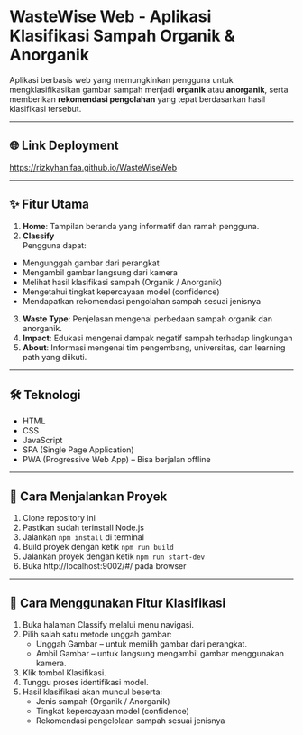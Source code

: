 # WasteWise Web - Aplikasi Klasifikasi Sampah Organik & Anorganik

Aplikasi berbasis web yang memungkinkan pengguna untuk mengklasifikasikan gambar sampah menjadi **organik** atau **anorganik**, serta memberikan **rekomendasi pengolahan** yang tepat berdasarkan hasil klasifikasi tersebut.

---
## 🌐 Link Deployment
https://rizkyhanifaa.github.io/WasteWiseWeb 

---
## ✨ Fitur Utama

1. **Home**: Tampilan beranda yang informatif dan ramah pengguna.
2. **Classify**  
Pengguna dapat:
  - Mengunggah gambar dari perangkat
  - Mengambil gambar langsung dari kamera
  - Melihat hasil klasifikasi sampah (Organik / Anorganik)
  - Mengetahui tingkat kepercayaan model (confidence)
  - Mendapatkan rekomendasi pengolahan sampah sesuai jenisnya

3. **Waste Type**: Penjelasan mengenai perbedaan sampah organik dan anorganik.
4. **Impact**: Edukasi mengenai dampak negatif sampah terhadap lingkungan
5. **About**: Informasi mengenai tim pengembang, universitas, dan learning path yang diikuti.

---
## 🛠️ Teknologi

- HTML
- CSS
- JavaScript 
- SPA (Single Page Application)
- PWA (Progressive Web App) – Bisa berjalan offline

---
## 🚀 Cara Menjalankan Proyek 
1. Clone repository ini
2. Pastikan sudah terinstall Node.js
3. Jalankan `npm install` di terminal
4. Build proyek dengan ketik `npm run build`
5. Jalankan proyek dengan ketik `npm run start-dev`
6. Buka http://localhost:9002/#/ pada browser

---
## 🧪 Cara Menggunakan Fitur Klasifikasi
1. Buka halaman Classify melalui menu navigasi.
2. Pilih salah satu metode unggah gambar:
   - Unggah Gambar – untuk memilih gambar dari perangkat.
   - Ambil Gambar – untuk langsung mengambil gambar menggunakan kamera.
4. Klik tombol Klasifikasi.
5. Tunggu proses identifikasi model.
6. Hasil klasifikasi akan muncul beserta:
   - Jenis sampah (Organik / Anorganik)
   - Tingkat kepercayaan model (confidence)
   - Rekomendasi pengelolaan sampah sesuai jenisnya



